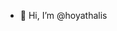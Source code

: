 - 👋 Hi, I’m @hoyathalis
<!---
hoyathalis/hoyathalis is a ✨ special ✨ repository because its `README.md` (this file) appears on your GitHub profile.
You can click the Preview link to take a look at your changes.
--->
